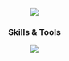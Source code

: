<p align="center">
  <img src="https://capsule-render.vercel.app/api?type=waving&color=DBAFF0&height=250&text=Seungmin%20Lee&fontSize=70&fontAlignY=40&fontColor=FDF7FF&desc=Frontend%20Developer&descAlign=65" />
</p>
<h3 align="center">Skills & Tools</h3>
<p align="center">
  <img src="https://skillicons.dev/icons?i=js,ts,html,css,react,redux,styledcomponents,figma" />
</p>
<br>

